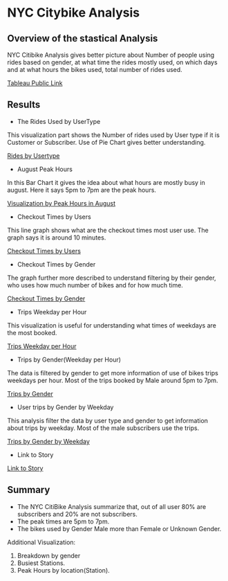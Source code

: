 # NYC Citybike Analysis

## Overview of the stastical Analysis

NYC Citibike Analysis gives better picture about Number of people using rides based on gender, at what time the rides mostly used, on which days and at what hours the bikes used, total number of rides used.

[Tableau Public Link](https://public.tableau.com/app/profile/rachana.dharangutti5869)

## Results

* The Rides Used by UserType

This visualization part shows the Number of rides used by User type if it is Customer or Subscriber. Use of Pie Chart gives better understanding. 

[Rides by Usertype](https://public.tableau.com/app/profile/rachana.dharangutti5869/viz/CustomerType_16323757474090/Customers)

* August Peak Hours

In this Bar Chart it gives the idea about what hours are mostly busy in august. Here it says 5pm to 7pm are the peak hours.

[Visualization by Peak Hours in August](https://public.tableau.com/app/profile/rachana.dharangutti5869/viz/PeakhoursinAugust/AugustPeakHours) 
	
* Checkout Times by Users

This line graph shows what are the checkout times most user use. The graph says it is around 10 minutes.

[Checkout Times by Users](https://public.tableau.com/app/profile/rachana.dharangutti5869/viz/CheckoutTimesforUsers_16323699295830/CheckoutTimesforUsers)

* Checkout Times by Gender

The graph further more described to understand filtering by their gender, who uses how much number of bikes and for how much time.  

[Checkout Times by Gender](https://public.tableau.com/app/profile/rachana.dharangutti5869/viz/CheckoutTimesbyGender_16323702121570/CheckoutTimesbyGender)

* Trips Weekday per Hour

This visualization is useful for understanding what times of weekdays are the most booked.

[Trips Weekday per Hour](https://public.tableau.com/app/profile/rachana.dharangutti5869/viz/TripsbyWeekdayperHour_16323712170150/TripsbyWeekdayperHour)

* Trips by Gender(Weekday per Hour)

The data is filtered by gender to get more information of use of bikes trips weekdays per hour. Most of the trips booked by Male around 5pm to 7pm.

[Trips by Gender](https://public.tableau.com/app/profile/rachana.dharangutti5869/viz/TripsbyGenderWeekdayperHour_16323711365060/TripsbyGenderWeekdayperHour)

* User trips by Gender by Weekday

This analysis filter the data by user type and gender to get information about trips by weekday.
Most of the male subscribers use the trips.

[Trips by Gender by Weekday](https://public.tableau.com/app/profile/rachana.dharangutti5869/viz/UserTripsbyGenderbyWeekday_16323718510910/UserTripsbyGenderbyWeekday)


* Link to Story 

[Link to Story](https://public.tableau.com/app/profile/rachana.dharangutti5869/viz/StoryBike-sharingprograminDesMoines/StoryBike-SharingprograminDesMoines)

## Summary 

* The NYC CitiBike Analysis summarize that, out of all user 80% are subscribers and 20% are not subscribers. 
* The peak times are 5pm to 7pm.
* The bikes used by Gender Male more than Female or Unknown Gender.

Additional Visualization:
1. Breakdown by gender 
2. Busiest Stations.
3. Peak Hours by location(Station).
